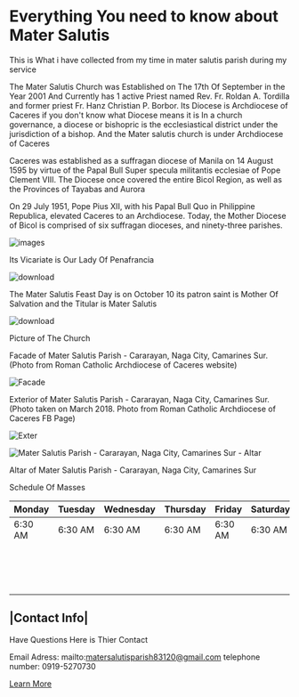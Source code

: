 # Everything You need to know about Mater Salutis 

This is What i have collected from my time in mater salutis parish during my service 

The Mater Salutis Church was Established on The 17th Of September in the Year 2001  And Currently has 1 active Priest named Rev. Fr. Roldan A. Tordilla and former priest Fr. Hanz Christian P. Borbor. Its Diocese is  Archdiocese of Caceres if you don't know what Diocese means it is In a church governance, a diocese or bishopric is the ecclesiastical district under the jurisdiction of a bishop. And the Mater salutis church is under Archdiocese of Caceres 



Caceres was established as a suffragan diocese of Manila on 14 August 1595 by virtue of the Papal Bull Super specula militantis ecclesiae of Pope Clement VIII. The Diocese once covered the entire Bicol Region, as well as the Provinces of Tayabas and Aurora
​

On 29 July 1951, Pope Pius XII, with his Papal Bull Quo in Philippine Republica, elevated Caceres to an Archdiocese. Today, the Mother Diocese of Bicol is comprised of six suffragan dioceses, and ninety-three parishes.

![images](https://github.com/MarionPogiz/Mater-Salutis/assets/151001130/58c49521-5574-4e21-9cb9-8312f5b691d3)


Its Vicariate is Our Lady Of Penafrancia


![download](https://github.com/MarionPogiz/Mater-Salutis/assets/151001130/fff7aa5b-a126-422f-a09f-13a152a04737)




The Mater Salutis Feast Day is on October 10 its patron saint is Mother Of Salvation and the Titular is Mater Salutis 

![download](https://github.com/MarionPogiz/Mater-Salutis/assets/151001130/750dad1c-853f-461a-b95f-579c920a0900)


Picture of The Church




Facade of Mater Salutis Parish - Cararayan, Naga City, Camarines Sur. (Photo from Roman Catholic Archdiocese of Caceres website)

![Facade](https://blogger.googleusercontent.com/img/b/R29vZ2xl/AVvXsEhZlZkApqdpryiwPj9EATKbZrNOaURNat_C2ACNYBOYdbQN0xP-YEPVvKOHZLQ3OgmW08Pqo28rKbXRyzP6q0K73YKvdSqST_aMehXdcRzYys3YVC2gRqi7oKDxanDkLiH439FzhKPcNQfJw0P3aRU0F8CmRSZBIBALCkQggWzk9FoINaRcbgsKUHAlow/w320-h240/Mater%20Salutis%20Parish%20-%20Cararayan,%20Naga%20City,%20Camarines%20Sur.jpg)




Exterior of Mater Salutis Parish - Cararayan, Naga City, Camarines Sur. (Photo taken on March 2018. Photo from Roman Catholic Archdiocese of Caceres FB Page)



![Exter](https://blogger.googleusercontent.com/img/b/R29vZ2xl/AVvXsEhZjujkhQUMybi9eEh7mYSoqKPY-V0gAKlxrxrQjL8hQXLsqj-_OGPXgWE7AW9eMARM5mnWqRKRmYmYQHXyZ4IvaLMmQ-RvkZ35tsCQ_LQQGAl2TmnEXUHih9TerYq9csMHyuLhcSeOO4oKT2E5kQOHe2-4sVkDEYo-ngetyX0AkWzj6-VLCz5A-49KNQ/w320-h240/Mater%20Salutis%20Parish%20-%20Cararayan,%20Naga%20City,%20Camarines%20Sur%20-%20Exterior.jpg)



![Mater Salutis Parish - Cararayan, Naga City, Camarines Sur - Altar](https://github.com/MarionPogiz/Mater-Salutis/assets/151001130/66034dd3-794b-49a8-b808-d783368837f3)



Altar of Mater Salutis Parish - Cararayan, Naga City, Camarines Sur


Schedule Of Masses

| Monday | Tuesday | Wednesday | Thursday | Friday | Saturday | Sunday |
|--------|---------|-----------|----------|--------|----------|--------|
| 6:30 AM | 6:30 AM | 6:30 AM | 6:30 AM |  6:30 AM   | 6:30 AM | 5:00 AM |
| | | | | | | 8:00 AM |
| | | | | | | 4:00 PM |


|Contact Info|
--------------
Have Questions Here is Thier Contact 

Email Adress: mailto:matersalutisparish83120@gmail.com
telephone number: 0919-5270730

[Learn More](https://www.facebook.com/people/Mater-Salutis-Parish/100070039629336/?sk=photos)

